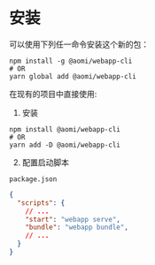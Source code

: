 # 安装

可以使用下列任一命令安装这个新的包：
```shell
npm install -g @aomi/webapp-cli
# OR
yarn global add @aomi/webapp-cli
```

在现有的项目中直接使用:
1. 安装
```shell
npm install @aomi/webapp-cli
# OR
yarn add -D @aomi/webapp-cli
```

2. 配置启动脚本

`package.json`
```json
{
  "scripts": {
    // ...
    "start": "webapp serve",
    "bundle": "webapp bundle",
    // ...
  }
}
```
